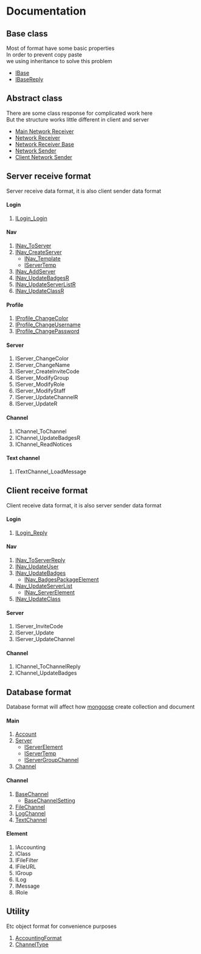 # Documentation

## Base class

Most of format have some basic properties\
In order to prevent copy paste\
we using inheritance to solve this problem

* [IBase](./base/IBase.md)
* [IBaseReply](./base/IBaseReply.md)

## Abstract class

There are some class response for complicated work here\
But the structure works little different in client and server

* [Main Network Receiver](./abstract/MainReceiver.md)
* [Network Receiver](./abstract/DataReceiver.md)
* [Network Receiver Base](./abstract/DataReceiverBase.md)
* [Network Sender](./abstract/DataSender.md)
* [Client Network Sender](./abstract/ClientDataSender.md)

## Server receive format

Server receive data format, it is also client sender data format

#### Login

1. [ILogin_Login](./server/login/ILogin_Login.md)

#### Nav

1. [INav_ToServer](./server/nav/INav_ToServer.md)
2. [INav_CreateServer](./server/nav/INav_CreateServer.md)
    * [INav_Template](./server/nav/INav_Template.md)
    * [IServerTemp](./database/IServerTemp.md)
3. [INav_AddServer](./server/nav/INav_AddServer.md)
4. [INav_UpdateBadgesR](./server/nav/INav_UpdateBadgesR.md)
5. [INav_UpdateServerListR](./server/nav/INav_UpdateServerListR.md)
6. [INav_UpdateClassR](./server/nav/INav_UpdateClassR.md)

#### Profile

1. [IProfile_ChangeColor](./server/profile/IProfile_ChangeColor.md)
2. [IProfile_ChangeUsername](./server/profile/IProfile_ChangeUsername.md)
3. [IProfile_ChangePassword](./server/profile/IProfile_ChangePassword.md)

#### Server

1. IServer_ChangeColor
2. IServer_ChangeName
3. IServer_CreateInviteCode
4. IServer_ModifyGroup
5. IServer_ModifyRole
6. IServer_ModifyStaff
7. IServer_UpdateChannelR
8. IServer_UpdateR

#### Channel

1. IChannel_ToChannel
2. IChannel_UpdateBadgesR
3. IChannel_ReadNotices

#### Text channel

1. ITextChannel_LoadMessage

## Client receive format

Client receive data format, it is also server sender data format

#### Login

1. [ILogin_Reply](./client/login/ILogin_Reply.md)

#### Nav

1. [INav_ToServerReply](./client/nav/INav_ToServerReply.md)
2. [INav_UpdateUser](./client/nav/INav_UpdateUser.md)
3. [INav_UpdateBadges](./client/nav/INav_UpdateBadges.md)
    * [INav_BadgesPackageElement](./client/nav/INav_BadgesPackageElement.md)
4. [INav_UpdateServerList](./client/nav/INav_UpdateServerList.md)
    * [INav_ServerElement](./client/nav/INav_ServerElement.md)
5. [INav_UpdateClass](./client/nav/INav_UpdateClass.md)

#### Server

1. IServer_InviteCode
2. IServer_Update
3. IServer_UpdateChannel

#### Channel

1. IChannel_ToChannelReply
2. IChannel_UpdateBadges

## Database format

Database format will affect how [mongoose](https://www.npmjs.com/package/mongoose)
create collection and document

#### Main

1. [Account](./database/Account.md)
2. [Server](./database/Server.md)
    * [IServerElement](./database/IServerElement.md)
    * [IServerTemp](./database/IServerTemp.md)
    * [IServerGroupChannel](./database/IServerGroupChannel.md)
3. [Channel](./database/Channel.md)

#### Channel

1. [BaseChannel](./database/channel/BaseChannel.md)
    * [BaseChannelSetting](./database/channel/BaseChannelSetting.md)
2. [FileChannel](./database/channel/FileChannel.md)
3. [LogChannel](./database/channel/LogChannel.md)
4. [TextChannel](./database/channel/TextChannel.md)

#### Element

1. IAccounting
2. IClass
3. IFileFilter
4. IFileURL
5. IGroup
6. ILog
7. IMessage
8. IRole

## Utility

Etc object format for convenience purposes

1. [AccountingFormat](./utility/AccountingFormat.md)
2. [ChannelType](./utility/ChannelType.md)